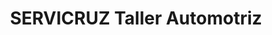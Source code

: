 ---
title: "SERVICRUZ Taller Automotriz"
url: /ciudad-satelite/servicruz-taller-automotriz/
shop: reparación de automóviles
---